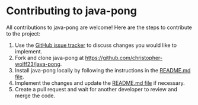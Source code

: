 Contributing to java-pong 
==========================
 
All contributions to java-pong are welcome! Here are the steps to contribute to the project:

1. Use the [GitHub issue tracker](https://github.com/christopher-wolff23/java-pong/issues) to discuss changes you would like to implement.
2. Fork and clone java-pong at https://github.com/christopher-wolff23/java-pong.
3. Install java-pong locally by following the instructions in the [README.md file](https://github.com/christopher-wolff23/java-pong).
4. Implement the changes and update the [README.md file](https://github.com/christopher-wolff23/java-pong) if necessary.
5. Create a pull request and wait for another developer to review and merge the code.
	

